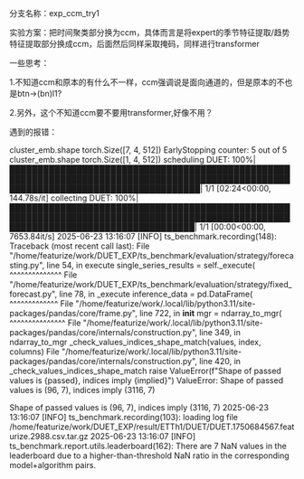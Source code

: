 分支名称：exp_ccm_try1

实验方案：把时间聚类部分换为ccm，具体而言是将expert的季节特征提取/趋势特征提取部分换成ccm，后面然后同样采取掩码，同样进行transformer

一些思考：

1.不知道ccm和原本的有什么不一样，ccm强调说是面向通道的，但是原本的不也是btn->(bn)l1?

2.另外，这个不知道ccm要不要用transformer,好像不用？


遇到的报错：



cluster_emb.shape torch.Size([7, 4, 512])
EarlyStopping counter: 5 out of 5
cluster_emb.shape torch.Size([1, 4, 512])
scheduling DUET: 100%|██████████████████████████████████████████████████████████████████████████████████████████████████████████████████████████████████████| 1/1 [02:24<00:00, 144.78s/it]
collecting DUET: 100%|█████████████████████████████████████████████████████████████████████████████████████████████████████████████████████████████████████| 1/1 [00:00<00:00, 7653.84it/s]
2025-06-23 13:16:07 [INFO] ts_benchmark.recording(148): Traceback (most recent call last):
  File "/home/featurize/work/DUET_EXP/ts_benchmark/evaluation/strategy/forecasting.py", line 54, in execute
    single_series_results = self._execute(
                            ^^^^^^^^^^^^^^
  File "/home/featurize/work/DUET_EXP/ts_benchmark/evaluation/strategy/fixed_forecast.py", line 78, in _execute
    inference_data = pd.DataFrame(
                     ^^^^^^^^^^^^^
  File "/home/featurize/work/.local/lib/python3.11/site-packages/pandas/core/frame.py", line 722, in __init__
    mgr = ndarray_to_mgr(
          ^^^^^^^^^^^^^^^
  File "/home/featurize/work/.local/lib/python3.11/site-packages/pandas/core/internals/construction.py", line 349, in ndarray_to_mgr
    _check_values_indices_shape_match(values, index, columns)
  File "/home/featurize/work/.local/lib/python3.11/site-packages/pandas/core/internals/construction.py", line 420, in _check_values_indices_shape_match
    raise ValueError(f"Shape of passed values is {passed}, indices imply {implied}")
ValueError: Shape of passed values is (96, 7), indices imply (3116, 7)

Shape of passed values is (96, 7), indices imply (3116, 7)
2025-06-23 13:16:07 [INFO] ts_benchmark.recording(103): loading log file /home/featurize/work/DUET_EXP/result/ETTh1/DUET/DUET.1750684567.featurize.2988.csv.tar.gz
2025-06-23 13:16:07 [INFO] ts_benchmark.report.utils.leaderboard(162): There are 7 NaN values in the leaderboard due to a higher-than-threshold NaN ratio in the corresponding model+algorithm pairs.
